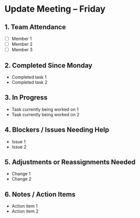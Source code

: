 # Update Meeting – Friday

## 1. Team Attendance
- [ ] Member 1  
- [ ] Member 2  
- [ ] Member 3  

## 2. Completed Since Monday
- Completed task 1  
- Completed task 2  

## 3. In Progress
- Task currently being worked on 1  
- Task currently being worked on 2  

## 4. Blockers / Issues Needing Help
- Issue 1  
- Issue 2  

## 5. Adjustments or Reassignments Needed
- Change 1  
- Change 2  

## 6. Notes / Action Items
- Action item 1  
- Action item 2
